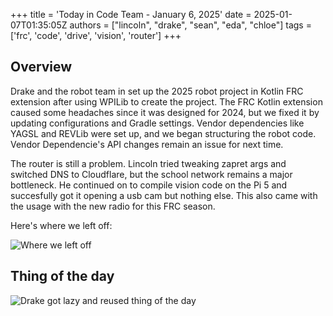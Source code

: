+++
title = 'Today in Code Team - January 6, 2025'
date = 2025-01-07T01:35:05Z
authors = ["lincoln", "drake", "sean", "eda", "chloe"]
tags = ['frc', 'code', 'drive', 'vision', 'router']
+++

## Overview

Drake and the robot team in set up the 2025 robot project in Kotlin FRC extension after using WPILib to create the project. The FRC Kotlin extension caused some headaches since it was designed for 2024, but we fixed it by updating configurations and Gradle settings. Vendor dependencies like YAGSL and REVLib were set up, and we began structuring the robot code. Vendor Dependencie's API changes remain an issue for next time.

The router is still a problem. Lincoln tried tweaking zapret args and switched DNS to Cloudflare, but the school network remains a major bottleneck. He continued on to compile vision code on the Pi 5 and succesfully got it opening a usb cam but nothing else. This also came with the usage with the new radio for this FRC season.

Here's where we left off:

![Where we left off](/blog/today-in-code-team/2025/assets/jan8-left-off.png)

## Thing of the day

![Drake got lazy and reused thing of the day](/blog/today-in-code-team/2025/assets/jan8-drake-npm.png)
